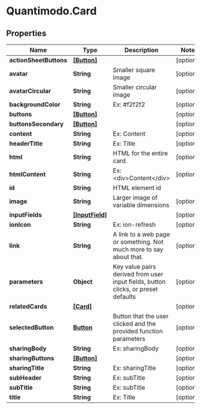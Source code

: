 # Quantimodo.Card

## Properties
Name | Type | Description | Notes
------------ | ------------- | ------------- | -------------
**actionSheetButtons** | [**[Button]**](Button.md) |  | [optional] 
**avatar** | **String** | Smaller square image | [optional] 
**avatarCircular** | **String** | Smaller circular image | [optional] 
**backgroundColor** | **String** | Ex: #f2f2f2 | [optional] 
**buttons** | [**[Button]**](Button.md) |  | [optional] 
**buttonsSecondary** | [**[Button]**](Button.md) |  | [optional] 
**content** | **String** | Ex: Content | [optional] 
**headerTitle** | **String** | Ex: Title | [optional] 
**html** | **String** | HTML for the entire card. | [optional] 
**htmlContent** | **String** | Ex: &lt;div&gt;Content&lt;/div&gt; | [optional] 
**id** | **String** | HTML element id | 
**image** | **String** | Larger image of variable dimensions | [optional] 
**inputFields** | [**[InputField]**](InputField.md) |  | [optional] 
**ionIcon** | **String** | Ex: ion-refresh | [optional] 
**link** | **String** | A link to a web page or something. Not much more to say about that. | [optional] 
**parameters** | **Object** | Key value pairs derived from user input fields, button clicks, or preset defaults | [optional] 
**relatedCards** | [**[Card]**](Card.md) |  | [optional] 
**selectedButton** | [**Button**](Button.md) | Button that the user clicked and the provided function parameters | [optional] 
**sharingBody** | **String** | Ex: sharingBody | [optional] 
**sharingButtons** | [**[Button]**](Button.md) |  | [optional] 
**sharingTitle** | **String** | Ex: sharingTitle | [optional] 
**subHeader** | **String** | Ex: subTitle | [optional] 
**subTitle** | **String** | Ex: subTitle | [optional] 
**title** | **String** | Ex: Title | [optional] 


